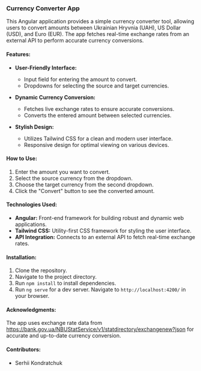 ### Currency Converter App

This Angular application provides a simple currency converter tool, allowing users to convert amounts between Ukrainian Hryvnia (UAH), US Dollar (USD), and Euro (EUR). The app fetches real-time exchange rates from an external API to perform accurate currency conversions.

#### Features:

- **User-Friendly Interface:**

  - Input field for entering the amount to convert.
  - Dropdowns for selecting the source and target currencies.

- **Dynamic Currency Conversion:**

  - Fetches live exchange rates to ensure accurate conversions.
  - Converts the entered amount between selected currencies.

- **Stylish Design:**
  - Utilizes Tailwind CSS for a clean and modern user interface.
  - Responsive design for optimal viewing on various devices.

#### How to Use:

1. Enter the amount you want to convert.
2. Select the source currency from the dropdown.
3. Choose the target currency from the second dropdown.
4. Click the "Convert" button to see the converted amount.

#### Technologies Used:

- **Angular:** Front-end framework for building robust and dynamic web applications.
- **Tailwind CSS:** Utility-first CSS framework for styling the user interface.
- **API Integration:** Connects to an external API to fetch real-time exchange rates.

#### Installation:

1. Clone the repository.
2. Navigate to the project directory.
3. Run `npm install` to install dependencies.
4. Run `ng serve` for a dev server. Navigate to `http://localhost:4200/` in your browser.

#### Acknowledgments:

The app uses exchange rate data from https://bank.gov.ua/NBUStatService/v1/statdirectory/exchangenew?json for accurate and up-to-date currency conversion.

#### Contributors:

- Serhii Kondratchuk
